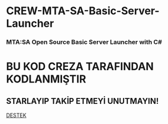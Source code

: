# CREW-MTA-SA-Basic-Server-Launcher
### MTA:SA Open Source Basic Server Launcher with C#

# BU KOD CREZA TARAFINDAN KODLANMIŞTIR 
## STARLAYIP TAKİP ETMEYİ UNUTMAYIN!

[DESTEK](https://discord.gg/D6VeAwkA2t)
